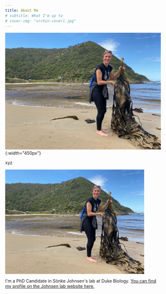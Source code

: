 ```yaml
---
title: About Me
# subtitle: What I'm up to
# cover-img: "urchin-cover1.jpg"
---
```


![me](australia_kelp.JPG){:width="450px"}

xyz

<img align="center" width="450" src="/australia_kelp.JPG">

I'm a PhD Candidate in Sönke Johnsen's lab at Duke Biology. [You can find my profile on the Johnsen lab website here.](https://opticsoflife.org/people/julia.html)
